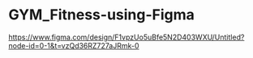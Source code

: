 # GYM_Fitness-using-Figma

https://www.figma.com/design/F1vpzUo5uBfe5N2D403WXU/Untitled?node-id=0-1&t=vzQd36RZ727aJRmk-0
